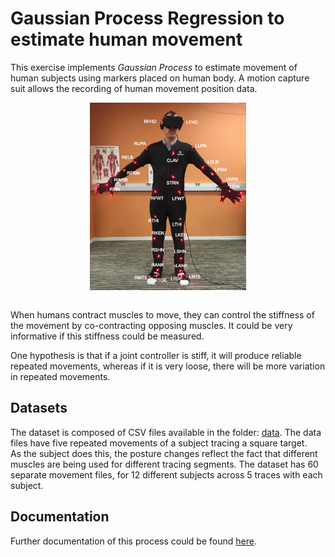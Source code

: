 # Gaussian Process Regression to estimate human movement
This exercise implements <i>Gaussian Process</i> to estimate movement of human subjects using markers placed on human body.
A motion capture suit allows the recording of human movement position data.
<br/>
<p style="text-align:center" align="center">
<img src="https://github.com/anuparna/Gaussian_Process/blob/master/doc/images/motion_capture.PNG" width="250" height="300px" align="center">
</p>
<br/>
When humans contract muscles to move, they can control the stiffness of the movement by co-contracting opposing muscles. 
It could be very informative if this stiffness could be measured.<br/>

One hypothesis is that if a joint controller is stiff, it will produce reliable repeated movements, 
whereas if it is very loose, there will be more variation in repeated movements.

## Datasets
The dataset is composed of CSV files available in the folder: <a href="https://github.com/anuparna/Gaussian_Process/tree/master/data">data</a>.
The data files have five repeated movements of a subject tracing a square target.<br/>
As the subject does this, the posture changes reflect the fact that different muscles are being used for different tracing segments.
The dataset has 60 separate movement files, for 12 different subjects across 5 traces with each subject.

## Documentation
Further documentation of this process could be found <a href="https://github.com/anuparna/Gaussian_Process/blob/master/doc/Gaussian%20Processes.pdf">here</a>.
